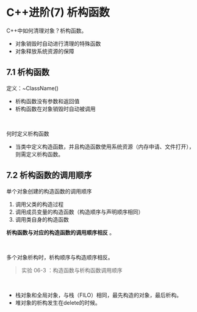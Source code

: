 # C++进阶(7) 析构函数

C++中如何清理对象？析构函数。

- 对象销毁时自动进行清理的特殊函数
- 对象释放系统资源的保障 

## 7.1 析构函数

定义：~ClassName()

- 析构函数没有参数和返回值
- 析构函数在对象销毁时自动被调用

</br>

何时定义析构函数

- 当类中定义构造函数，并且构造函数使用系统资源（内存申请、文件打开），则需定义析构函数。 

## 7.2  析构函数的调用顺序

单个对象创建的构造函数的调用顺序

1. 调用父类的构造过程
2. 调用成员变量的构造函数（构造顺序与声明顺序相同）
3. 调用类自身的构造函数

**析构函数与对应的构造函数的调用顺序相反** 。

</br>

多个对象析构时，析构顺序与构造顺序相反。

> 实验 06-3 ：构造函数与析构函数调用顺序

</br>

- 栈对象和全局对象，与栈（FILO）相同，最先构造的对象，最后析构。
- 堆对象的析构发生在delete的时候。















